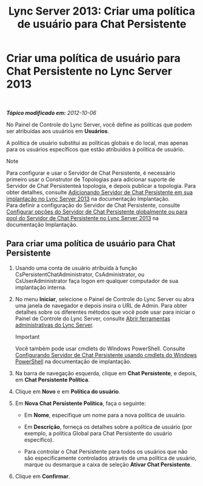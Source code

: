 ﻿---
title: 'Lync Server 2013: Criar uma política de usuário para Chat Persistente'
TOCTitle: Criar uma política de usuário para Chat Persistente
ms:assetid: aa3774af-d442-4206-8a68-2fbb9102e9d6
ms:mtpsurl: https://technet.microsoft.com/pt-br/library/JJ205170(v=OCS.15)
ms:contentKeyID: 49307743
ms.date: 05/19/2016
mtps_version: v=OCS.15
ms.translationtype: HT
---

# Criar uma política de usuário para Chat Persistente no Lync Server 2013

 

_**Tópico modificado em:** 2012-10-06_

No Painel de Controle do Lync Server, você define as políticas que podem ser atribuídas aos usuários em **Usuários**.

A política de usuário substitui as políticas globais e do local, mas apenas para os usuários específicos que estão atribuídos à política de usuário.

> [!note]  
> Para configurar e usar o Servidor de Chat Persistente, é necessário primeiro usar o Construtor de Topologias para adicionar suporte de Servidor de Chat Persistenteà topologia, e depois publicar a topologia. Para obter detalhes, consulte <a href="lync-server-2013-adding-persistent-chat-server-to-your-deployment.md">Adicionando Servidor de Chat Persistente em sua implantação no Lync Server 2013</a> na documentação Implantação.<br />Para definir a configuração do Servidor de Chat Persistente, consulte <a href="lync-server-2013-configure-persistent-chat-server-options-globally-or-for-persistent-chat-server-pool.md">Configurar opções do Servidor de Chat Persistente globalmente ou para pool do Servidor de Chat Persistente no Lync Server 2013</a> na documentação Implantação.

## Para criar uma política de usuário para Chat Persistente

1.  Usando uma conta de usuário atribuída à função CsPersistentChatAdministrator, CsAdministrator, ou CsUserAdministrator faça logon em qualquer computador de sua implantação interna.

2.  No menu **Iniciar**, selecione o Painel de Controle do Lync Server ou abra uma janela de navegador e depois insira o URL de Admin. Para obter detalhes sobre os diferentes métodos que você pode usar para iniciar o Painel de Controle do Lync Server, consulte [Abrir ferramentas administrativas do Lync Server](lync-server-2013-open-lync-server-administrative-tools.md).
    
    > [!important]  
    > Você também pode usar cmdlets do Windows PowerShell. Consulte <a href="configuring-persistent-chat-server-by-using-windows-powershell-cmdlets.md">Configurando Servidor de Chat Persistente usando cmdlets do Windows PowerShell</a> na documentação de implantação.

3.  Na barra de navegação esquerda, clique em **Chat Persistente**, e depois, em **Chat Persistente Política**.

4.  Clique em **Novo** e em **Política do usuário**.

5.  Em **Nova Chat Persistente Política**, faça o seguinte:
    
      - Em **Nome**, especifique um nome para a nova política de usuário.
    
      - Em **Descrição**, forneça os detalhes sobre a política de usuário (por exemplo, a política Global para Chat Persistente do usuário específico).
    
      - Para controlar o Chat Persistente para todos os usuários que não são especificamente controlados através de uma política de usuário, marque ou desmarque a caixa de seleção **Ativar Chat Persistente**.

6.  Clique em **Confirmar**.


